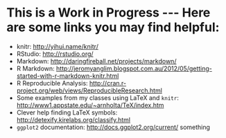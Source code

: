 # This is a Work in Progress --- Here are some links you may find helpful:


* knitr: http://yihui.name/knitr/ 
* RStudio: http://rstudio.org/
* Markdown: http://daringfireball.net/projects/markdown/
* R Markdown:
  http://jeromyanglim.blogspot.com.au/2012/05/getting-started-with-r-markdown-knitr.html
* R Reproducible Analysis: http://cran.r-project.org/web/views/ReproducibleResearch.html
* Some examples from my classes using LaTeX and `knitr`: http://www1.appstate.edu/~arnholta/TeX/index.htm
* Clever help finding LaTeX symbols: http://detexify.kirelabs.org/classify.html
* `ggplot2` documentation: http://docs.ggplot2.org/current/
something